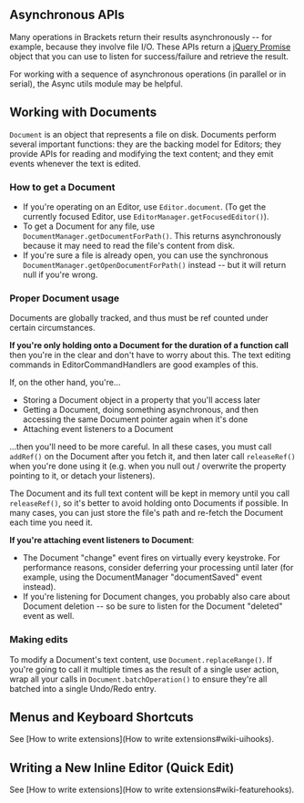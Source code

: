 ## Asynchronous APIs ##

Many operations in Brackets return their results asynchronously -- for example, because they involve file I/O. These APIs return a [jQuery Promise](http://api.jquery.com/Types/#Promise) object that you can use to listen for success/failure and retrieve the result.

For working with a sequence of asynchronous operations (in parallel or in serial), the Async utils module may be helpful.

## <a name="doc"></a>Working with Documents ##

```Document``` is an object that represents a file on disk. Documents perform several important functions: they are the backing model for Editors; they provide APIs for reading and modifying the text content; and they emit events whenever the text is edited.

### How to get a Document ###

* If you're operating on an Editor, use ```Editor.document```.  (To get the currently focused Editor, use ```EditorManager.getFocusedEditor()```).
* To get a Document for any file, use ```DocumentManager.getDocumentForPath()```. This returns asynchronously because it may need to read the file's content from disk.
* If you're sure a file is already open, you can use the synchronous ```DocumentManager.getOpenDocumentForPath()``` instead -- but it will return null if you're wrong.

### Proper Document usage ###

Documents are globally tracked, and thus must be ref counted under certain circumstances.

**If you're only holding onto a Document for the duration of a function call** then you're in the clear and don't have to worry about this.  The text editing commands in EditorCommandHandlers are good examples of this.

If, on the other hand, you're...
* Storing a Document object in a property that you'll access later
* Getting a Document, doing something asynchronous, and then accessing the same Document pointer again when it's done
* Attaching event listeners to a Document

...then you'll need to be more careful. In all these cases, you must call ```addRef()``` on the Document after you fetch it, and then later call ```releaseRef()``` when you're done using it (e.g. when you null out / overwrite the property pointing to it, or detach your listeners).

The Document and its full text content will be kept in memory until you call ```releaseRef()```, so it's better to avoid holding onto Documents if possible. In many cases, you can just store the file's path and re-fetch the Document each time you need it.

**If you're attaching event listeners to Document**:
* The Document "change" event fires on virtually every keystroke. For performance reasons, consider deferring your processing until later (for example, using the DocumentManager "documentSaved" event instead).
* If you're listening for Document changes, you probably also care about Document deletion -- so be sure to listen for the Document "deleted" event as well.

### Making edits ###

To modify a Document's text content, use ```Document.replaceRange()```. If you're going to call it multiple times as the result of a single user action, wrap all your calls in ```Document.batchOperation()``` to ensure they're all batched into a single Undo/Redo entry.


## Menus and Keyboard Shortcuts ##

See [How to write extensions](How to write extensions#wiki-uihooks).

## Writing a New Inline Editor (Quick Edit) ##

See [How to write extensions](How to write extensions#wiki-featurehooks).